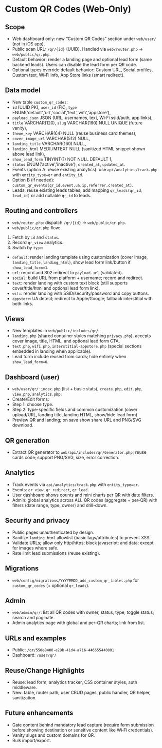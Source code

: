 # Custom QR Codes (Web-Only)

## Scope

- Web dashboard only: new “Custom QR Codes” section under `web/user/` (not in iOS app).
- Public scan URL: `/qr/{id}` (UUID). Handled via `web/router.php` → `web/public/qr.php`.
- Default behavior: render a landing page and optional lead form (same backend leads). Users can disable the lead form per QR code.
- Optional types override default behavior: Custom URL, Social profiles, Custom text, Wi‑Fi info, App Store links (smart redirect).

## Data model

- New table `custom_qr_codes`:
- `id` (UUID PK), `user_id` (FK), `type` ENUM('default','url','social','text','wifi','appstore'),
- `payload_json` JSON (URL, usernames, text, Wi‑Fi ssid/auth, app links),
- `title` VARCHAR(120), `slug` VARCHAR(160) NULL UNIQUE (future vanity),
- `theme_key` VARCHAR(64) NULL (reuse business card themes),
- `cover_image_url` VARCHAR(512) NULL,
- `landing_title` VARCHAR(160) NULL,
- `landing_html` MEDIUMTEXT NULL (sanitized HTML snippet shown above lead link),
- `show_lead_form` TINYINT(1) NOT NULL DEFAULT 1,
- `status` ENUM('active','inactive'), `created_at`, `updated_at`.
- Events (option A: reuse existing analytics): use `api/analytics/track.php` with `entity_type=qr` and `entity_id`.
- Option B (if needed): `custom_qr_events(qr_id,event,ua,ip,referrer,created_at)`.
- Leads: reuse existing leads tables; add mapping `qr_leads(qr_id, lead_id)` or add nullable `qr_id` to leads.

## Routing and controllers

- `web/router.php`: dispatch `/qr/{id}` → `web/public/qr.php`.
- `web/public/qr.php` flow:
1) Fetch by `id` and `status`.
2) Record `qr_view` analytics.
3) Switch by `type`:
- `default`: render landing template using customization (cover image, `landing_title`, `landing_html`), show lead form link/button if `show_lead_form=1`.
- `url`: record and 302 redirect to `payload.url` (validated).
- `social`: build URL from platform + username; record and redirect.
- `text`: render landing with custom text block (still supports cover/title/html and optional lead form link).
- `wifi`: render landing with SSID/security/password and copy buttons.
- `appstore`: UA detect; redirect to Apple/Google; fallback interstitial with both links.

## Views

- New templates in `web/public/includes/qr/`:
- `landing.php` (shared container styles matching `privacy.php`), accepts cover image, title, HTML, and optional lead form CTA.
- `text.php`, `wifi.php`, `interstitial-appstore.php` (special sections embedded in landing when applicable).
- Lead form include reused from cards; hide entirely when `show_lead_form=0`.

## Dashboard (user)

- `web/user/qr/`: `index.php` (list + basic stats), `create.php`, `edit.php`, `view.php`, `analytics.php`.
- Create/Edit forms:
- Step 1: choose type.
- Step 2: type-specific fields and common customization (cover upload/URL, landing title, landing HTML, show/hide lead form).
- Preview QR and landing; on save show share URL and PNG/SVG download.

## QR generation

- Extract QR generator to `web/api/includes/qr/Generator.php`; reuse cards code; support PNG/SVG, size, error correction.

## Analytics

- Track events via `api/analytics/track.php` with `entity_type=qr`.
- Events: `qr_view`, `qr_redirect`, `qr_lead`.
- User dashboard shows counts and mini charts per QR with date filters.
- Admin: global analytics across ALL QR codes (aggregate + per-QR) with filters (date range, type, owner) and drill-down.

## Security and privacy

- Public pages unauthenticated by design.
- Sanitize `landing_html` allowlist (basic tags/attributes) to prevent XSS.
- Validate URLs; allow only http/https; block javascript: and data: except for images where safe.
- Rate limit lead submissions (reuse existing).

## Migrations

- `web/config/migrations/YYYYMMDD_add_custom_qr_tables.php` for `custom_qr_codes` (+ optional `qr_leads`).

## Admin

- `web/admin/qr/`: list all QR codes with owner, status, type; toggle status; search and paginate.
- Admin analytics page with global and per-QR charts; link from list.

## URLs and examples

- Public: `/qr/550e8400-e29b-41d4-a716-446655440001`
- Dashboard: `/user/qr/`

## Reuse/Change Highlights

- Reuse: lead form, analytics tracker, CSS container styles, auth middleware.
- New: table, router path, user CRUD pages, public handler, QR helper, sanitization.

## Future enhancements

- Gate content behind mandatory lead capture (require form submission before showing destination or sensitive content like Wi‑Fi credentials).
- Vanity slugs and custom domains for QR.
- Bulk import/export.